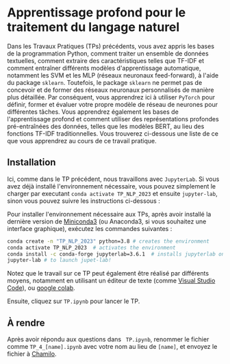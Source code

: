 # Apprentissage profond pour le traitement du langage naturel

Dans les Travaux Pratiques (TPs) précédents, vous avez appris les bases de la programmation Python, comment traiter un ensemble de données textuelles, comment extraire des caractéristiques telles que TF-IDF et comment entraîner différents modèles d'apprentissage automatique, notamment les SVM et les MLP (réseaux neuronaux feed-forward), à l'aide du package `sklearn`. Toutefois, le package `sklearn` ne permet pas de concevoir et de former des réseaux neuronaux personnalisés de manière plus détaillée. Par conséquent, vous apprendrez ici à utiliser `PyTorch` pour définir, former et évaluer votre propre modèle de réseau de neurones pour différentes tâches. Vous apprendrez également les bases de l'apprentissage profond et comment utiliser des représentations profondes pré-entraînées des données, telles que les modèles BERT, au lieu des fonctions TF-IDF traditionnelles. Vous trouverez ci-dessous une liste de ce que vous apprendrez au cours de ce travail pratique.

## Installation

Ici, comme dans le TP précédent, nous travaillons avec `JupyterLab`. Si vous avez déjà installé l'environnement nécessaire, vous pouvez simplement le charger par executant `conda activate TP_NLP_2023` et ensuite `jupyter-lab`, sinon vous pouvez suivre les instructions ci-dessous :

Pour installer l'environnement nécessaire aux TPs, après avoir installé la dernière version de [Miniconda3](https://docs.conda.io/en/latest/miniconda.html) (ou Anaconda3, si vous souhaitez une interface graphique), exécutez les commandes suivantes :

````bash
conda create -n "TP_NLP_2023" python=3.8 # creates the environment
conda activate TP_NLP_2023  # activates the environment
conda install -c conda-forge jupyterlab=3.6.1  # installs jupyterlab on the environment
jupyter-lab # to launch jupet-lab!
````
Notez que le travail sur ce TP peut également être réalisé par différents moyens, notamment en utilisant un éditeur de texte (comme [Visual Studio Code](https://code.visualstudio.com/)), ou [google colab](https://colab.research.google.com/). 

Ensuite, cliquez sur `TP.ipynb` pour lancer le TP.

## À rendre

Après avoir répondu aux questions dans ` TP.ipynb`, renommer le fichier comme `TP_4_[name].ipynb` avec votre nom au lieu de `[name]`, et envoyez le fichier à [Chamilo](https://chamilo.univ-grenoble-alpes.fr/).
